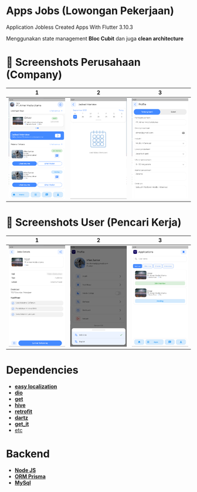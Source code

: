 # Apps Jobs (Lowongan Pekerjaan)
Application Jobless
Created Apps With Flutter 3.10.3

Menggunakan state management <b>Bloc Cubit</b> dan juga <b>clean architecture</b>
# 📸 Screenshots Perusahaan (Company)
| 1 | 2| 3 |
|------|-------|-------|
|<img src="ss/ss-1.png" width="300">|<img src="ss/ss-2.png" width="300">|<img src="ss/ss-3.png" width="300">|

# 📸 Screenshots User (Pencari Kerja)
| 1 | 2| 3 |
|------|-------|-------|
|<img src="ss/ss-4.png" width="300">|<img src="ss/ss-5.png" width="300">|<img src="ss/ss-6.png" width="300">|

# Dependencies
<ul>
  <li><a href="https://pub.dev/packages/easy_localization"><b>easy localization</b></a></li>
  <li><a href="https://pub.dev/packages/dio"><b>dio</b></a></li>
  <li><a href="https://pub.dev/packages/get"><b>get</b></a></li>
  <li><a href="https://pub.dev/packages/hive"><b>hive</b></a></li>
  <li><a href="https://pub.dev/packages/retrofit"><b>retrofit</b></a></li>
  <li><a href="https://pub.dev/packages/dartz"><b>dartz</b></a></li>
  <li><a href="https://pub.dev/packages/kiwi"><b>get_it</b></a></li>
  <li><a href="https://pub.dev/">etc</a></li>
</ul>

# Backend
<ul>
  <li><a href=""><b>Node JS</b></a></li>
  <li><a href=""><b>ORM Prisma</b></a></li>
  <li><a href=""><b>MySql</b></a></li>
</ul>